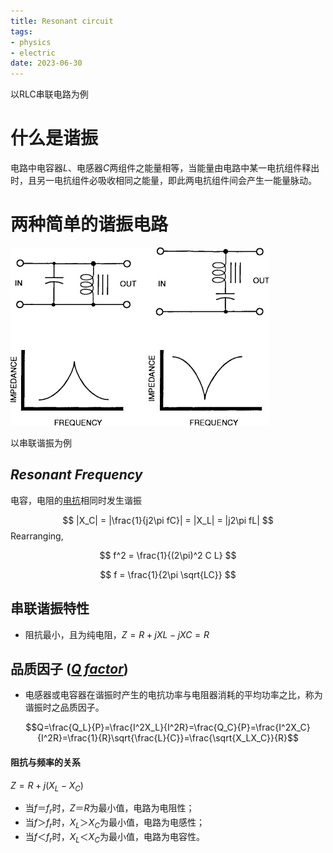 ```yaml
---
title: Resonant circuit
tags:
- physics
- electric
date: 2023-06-30
---
```


以RLC串联电路为例

# 什么是谐振

电路中电容器$L$、电感器$C$两组件之能量相等，当能量由电路中某一电抗组件释出时，且另一电抗组件必吸收相同之能量，即此两电抗组件间会产生一能量脉动。

# 两种简单的谐振电路
![](synthetic_aperture_radar_imaging/attachments/Pasted%20image%2020230330160535.png)


以串联谐振为例

## *Resonant Frequency*

电容，电阻的[电抗](physics/electromagnetism/Basic/Electric_units.md#Electrical%20impedance)相同时发生谐振

$$
|X_C| = |\frac{1}{j2\pi fC}| = |X_L| = |j2\pi fL|
$$
Rearranging,

$$
f^2 =  \frac{1}{(2\pi)^2 C L}
$$

$$
f = \frac{1}{2\pi \sqrt{LC}}
$$

## 串联谐振特性

* 阻抗最小，且为纯电阻，$Z = R+jXL-jXC = R$ 

## **品质因子** ([*Q factor*](physics/electromagnetism/q_factor.md))

* 电感器或电容器在谐振时产生的电抗功率与电阻器消耗的平均功率之比，称为谐振时之品质因子。

$$Q=\frac{Q_L}{P}=\frac{I^2X_L}{I^2R}=\frac{Q_C}{P}=\frac{I^2X_C}{I^2R}=\frac{1}{R}\sqrt{\frac{L}{C}}=\frac{\sqrt{X_LX_C}}{R}$$

#### 阻抗与频率的关系

$Z = R + j(X_L-X_C)$
* 当$f＝f_r$时，$Z＝R$为最小值，电路为电阻性；
* 当$f＞f_r$时，$X_L＞X_C$为最小值，电路为电感性；
* 当$f＜f_r$时，$X_L＜X_C$为最小值，电路为电容性。
